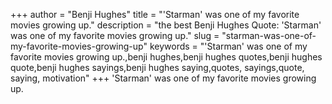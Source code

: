 +++
author = "Benji Hughes"
title = "'Starman' was one of my favorite movies growing up."
description = "the best Benji Hughes Quote: 'Starman' was one of my favorite movies growing up."
slug = "starman-was-one-of-my-favorite-movies-growing-up"
keywords = "'Starman' was one of my favorite movies growing up.,benji hughes,benji hughes quotes,benji hughes quote,benji hughes sayings,benji hughes saying,quotes, sayings,quote, saying, motivation"
+++
'Starman' was one of my favorite movies growing up.
